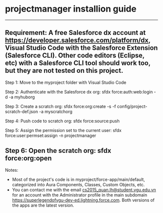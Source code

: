 # projectmanager installion guide
-----------
Requirement: A free Salesforce dx account at https://developer.salesforce.com/platform/dx, Visual Studio Code with the Salesforce Extension (Salesforce CLI). Other code editors (Eclipse, etc) with a Salesforce CLI tool should work too, but they are not tested on this project.
-----------
Step 1: Move to the myproject folder with Visual Studio Code

Step 2: Authenticate with the Salesforce dx org: sfdx force:auth:web:login -d -a myhuborg

Step 3: Create a scratch org: sfdx force:org:create -s -f config/project-scratch-def.json -a  myscratchorg

Step 4: Push code to scratch org: sfdx force:source:push

Step 5: Assign the permission set to the current user: sfdx force:user:permset:assign -n projectmanager

Step 6: Open the scratch org: sfdx force:org:open
-----------
Notes: 
+ Most of the project's code is in myproject/force-app/main/default, categorized into Aura Components, Classes, Custom Objects, etc.
+ You can contact me with the email cs2015_quan.lh@student.vgu.edu.vn for an account with the Administrator profile in the main subdomain  https://superlegendofvgu-dev-ed.lightning.force.com. Both versions of the apps are the latest version.
